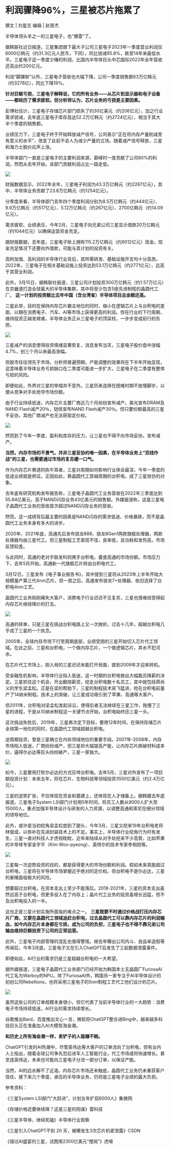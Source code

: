 # 利润骤降96%，三星被芯片拖累了

撰文 | 刘星志 编辑 | 赵晋杰

半导体领头羊之一的三星电子，也“爆雷”了。

据韩联社近日报道，三星集团旗下最大子公司三星电子2023年一季度营业利润仅6000亿韩元（约31.3亿元人民币，下同），同比锐减95.8%，跌至14年来最低水平。三星电子这一季度少赚的利润，比国内半导体巨头中芯国际2022年全年营收还高出约200亿元。

利润“脚踝斩”以外，三星电子营收也大幅下降，公司一季度销售额63万亿韩元（约3276亿），同比下降19%。

**针对巨额亏损，三星电子解释说，它的所有业务——从芯片到显示器和电子设备——都经历了需求疲软。但分析师认为，芯片业务的亏损是主要因素。**

彭博社估计，三星电子存储芯片部门损失了约30亿美元（约206亿元），加之行业需求锐减，去年底三星电子库存高达52.2万亿韩元（约2724亿元），相当于其大半个季度的销售额。

业绩压力下，三星电子终于开始释放减产信号，公司表示“正在将内存产量削减至有意义的水平”，改变了此前不会人为减少产量的立场。随着减产信号释放，三星和海力士股价应声上涨。

半导体部门一直是三星电子的主要利润来源，巅峰时一度贡献了公司80%的利润，然而从去年开始，该部门贡献利润占比一路走低。

![](https://inews.gtimg.com/news_bt/OsFtZiNKA3s25nsVSORo_FD9Is2dfpY9EULF7q6nYaT9MAA/1000)

财报数据显示，2022年全年，三星电子利润为43.3万亿韩元（约2287亿元），其中，半导体业务贡献了23.8万亿韩元（约1254亿元）。

分季度来看，半导体部门去年四个季度利润分别为8.5万亿韩元（约444亿元）、9.9万亿韩元（约517亿元）、5.12万亿韩元（约267亿元）、2700亿韩元（约14.09亿元）。

需求疲软、业绩承压，今年2月，三星电子向兄弟公司三星显示借款20万亿韩元（约1044亿元）以确保运营资金充足。

据财报数据，去年底，三星电子账上拥有115.2万亿韩元（约6012亿元）现金。现金充足情况下还要向外借款，可能与其计划的投资有关。

高附加值、高利润的半导体行业背后，其所需研发、基础设施开支均十分高昂。2022年，三星电子在相关基础设施上投资达到53.1万亿韩元（约2771亿元），远高于其营业利润。

此外，3月15日，据韩联社报道，三星公司计划投资300万亿韩元（约1.57万亿元）在京畿道打造全球最大的半导体集群，其中将至少包含5座先进制程的晶圆代工厂。
**这一计划的投资额比去年中国（含台湾省）半导体项目总金额还高。**

三星此举，目的在保持内存芯片霸主地位的同时，缩小在逻辑芯片上与台积电的差距，以期在消费电子、汽车、AI等市场上获得更高的利润。但在行业的下行周期，维持投资正越发艰难，半导体业务正从三星电子的顶梁柱，一步步变成前行的负担。

![](https://inews.gtimg.com/news_bt/OK4CDxtVDvXP4WQSDNAUI6vUYBK5RfwAaJqOFlmnaKboEAA/1000)

三星减产的消息使得投资情绪显著恢复，消息发布当天，三星电子股价盘中涨幅4.7%，创三个月以来最高涨幅。

但股市往往领先于市场，分析师普遍预期，产能调整的效果将在下半年开始显现，这意味着半导体业务亏损缺口在二季度可能进一步扩大，三星电子在二季度有整体亏损的风险。

即便如此，外界对三星的举措并不意外。三星历来选择在困难时期不放慢脚步，以便从竞争对手处抢夺市场份额。

由于行业持续低迷，内存芯片主要厂商近几个月纷纷宣布减产。美光宣布DRAM及NAND Flash减产20％，铠侠宣布NAND
Flash减产30％。但只要份额最高的三星不妥协，其他厂商减产也无法获取定价权。

![](https://inews.gtimg.com/news_bt/OLNOQmMZNKCAfcpu3Orfz22V94k9Ey0xITM2DM7B88TJkAA/1000)

然而到了今年一季度，盈利和库存的压力，让三星也不得不向市场妥协，宣布减产。

**当然，内存市场的不景气，并非三星妥协的唯一因素，在半导体业务上“双线作战”的三星，也需要通过市场的复苏缓一口气。**

作为内存芯片赛道的执牛耳者，三星对周期如何影响行业体会最深，今年一季度的低迷业绩就是例证。正因如此，靠晶圆代工穿越周期的台积电，成了三星效仿的对象。

去年底有研究机构发布报告称，三星电子晶圆代工业务营收在2022年三季度达到55.84亿美元，高于NAND闪存业务43亿美元的销售额。外媒报道称，这是三星电子晶圆代工业务的营收首次超过NAND闪存业务的营收。

然而，这一成绩背后最主要的因素是NAND闪存的需求低迷、价格暴跌，而不是晶圆代工业务本身有多大的进步。

2020年、2021年底，高通先后发布骁龙888、骁龙8Gen1两款旗舰处理器，两款处理器均由三星代工。但三星制程工艺表现不佳，良率低，且功耗和发热高，市场反馈较差。

与此同时，高通的老对手联发科则携手台积电，蚕食高通的市场份额。市场压力下，去年5月开始，高通新一代旗舰芯片转由台积电代工。

3月12日，三星发布《电子事业报告书》，其中提到三星将从2023年上半年开始大规模量产第三代4nm芯片。但一周之后，高通发布骁龙7+处理器，依旧选择了台积电4nm工艺。

晶圆代工业务刚刚痛失大客户，消费电子行业迟迟不见复苏，三星也很难经受得起内存芯片继续降价的打击。

![](https://inews.gtimg.com/news_bt/OOmMT2nR1-S-BTYqR9DKtdorn9rVu7_vXsj715KXnP03AAA/1000)

高通的转单，只是三星在挑战台积电路上又一次挫折。过去十几年，超越台积电几乎成了三星的一个执念。

2005年，全球内存市场下行至周期底部，业绩受困的三星开始切入芯片代工领域。在此之前，三星和台积电，一个做内存芯片，一个做逻辑芯片，井水不犯河水。

在芯片代工市场上，刚入局的三星迟迟未能打开局面，直到2009年才迎来转机。

受金融危机影响，半导体行业陷入低迷，这一时期的台积电做出大幅裁员降薪的决定。三星抓住这个机会，开出翻倍薪资，挖走台积电数十名员工，其中就包括蒋尚义的学生梁孟松。正是在梁的帮助下，三星的制程技术突飞猛进，抢在台积电前量产了14纳米制程。技术上的突破，让三星成功吸引到了苹果、高通等大客户。

但2011年，台积电对梁孟松发起诉讼，使得后者无法继续在三星工作，拖慢了三星的进程，于是从10纳米制程这一关键节点开始，台积电始终压三星一头。

这次挑战失败后，2019年，三星再次定下目标，要用12年时间，在保持存储芯片全球第一地位的同时，在晶圆代工领域超越台积电。

逆周期投资，曾是三星确立在内存领域地位的重要手段。2007年-2008年，内存市场陷入低迷，厂商纷纷减产，但三星却大幅提高产能，让内存芯片跌破材料成本价，逼得尔必达等巨头纷纷破产，三星一家独大。

![](https://inews.gtimg.com/news_bt/OKm7PDQFrWExxUmq_l7qAayywCfO2H_020M6PHJznzrToAA/1000)

如今，三星要用打败尔必达的方式压垮台积电。去年5月，三星对外宣布了一项巨额投资计划：未来五年，将在芯片、生物科技等领域投资3550亿美元（约2.4万亿元）。

三星的逆势扩张，不仅体现在资金和基建上，还体现在人才储备上。据韩媒去年底报道，三星电子System
LSI部门计划用5年时间，将员工人数从9000人扩大至15000人，重点加强半导体设计与研发的人力资源，以调整高通和索尼在细分领域的领导地位。

此外，或许是当初挖角梁孟松尝到了甜头，今年3月，三星又挖来19年台积电老将林俊成，以弥补在先进封装技术上的不足。事实上，半导体行业挖角行为时有发生，三星一直对科技人才虎视眈眈，近年来陆续从对手处挖来不少高管，比如苹果的半导体专家金宇平（Kim
Woo-pyeong）、英特尔的技术专家李相勋等。

![](https://inews.gtimg.com/news_bt/O7Y_4MRfC9lI-d6qTW8Wmpl5wGWcuaL1h24M20eO9_GMAAA/1000)

三星每一次逆势投资的目的，都是获得更大的市场份额和利润。假如未来真能超过台积电，三星将在半导体市场掌握近乎绝对的定价权。但台积电不是尔必达，三星的豪赌面临极大的风险。

想要超过台积电，在资本支出上至少不能落后。2018-2021年，三星的资本支出虽然远高于台积电，但更多投入在了内存上；晶片代工业务的投资虽增长迅猛，但不及台积电投入的一半。

这也正是三星计划实施所面临的难点之一。
**三星既要不时通过价格战打压内存芯片厂商，又要在晶圆代工领域追赶台积电，过去晶圆代工可以靠内存芯片的利润输血，如今内存芯片本身都在亏损，成为公司的负担，三星电子也不得不靠兄弟公司输血维持巨额投资下公司的正常运营。**

此外，三星电子内部管理的混乱也值得警惕。继去年曝出公司内斗、良品率造假等传闻后，今年3月底，三星电子又在引入ChatGPT后发生了三起数据泄露事件。

即便如此，AI行业的需求仍是三星超越台积电的一大希望。

据外媒报道，三星电子晶圆代工业务部门已经开始为韩国本土无晶圆厂FuriosaAI代工名为Warboy的NPU。除了FuriosaAI外，韩国另一家专注于AI半导体设计的初创公司Rebellions，也将采用三星电子的5nm制程工艺代工他们设计的芯片。

![](https://inews.gtimg.com/news_bt/O80y5telmXaCdZRlKB2lYezGnXSg7wWgskS9ItjxkDfv0AA/1000)

虽然这些公司的订单规模本身很小，但它代表了当前半导体行业的一大趋势：消费电子市场持续低迷，AI行业的需求持续增长。

谷歌推出Bard，百度推出文心一言，微软将ChatGPT整合进Bing中，越来越多科技巨头正在准备加入AI大模型淘金潮。

**和历史上所有淘金潮一样，卖铲子的人稳赚不赔。**

ChatGPT引发的AI热潮中，尽管英伟达等大客户的订单流向了台积电，但有业内人士指出，随着全球公司争先恐后进军人工智能行业，代工市场或将快速增长。甚至连英伟达，未来也可能向三星电子分流一部分订单，以保证产能。

当然，AI的远水解不了近渴。内存芯片市场还未触底，晶圆代工业务仍未重获客户信任，接下来几个季度，承压的半导体业务，仍将是三星电子业绩的最大负担。

参考资料：

《三星System LSI部门“大跃进”，计划五年扩招6000人》集微网

《存储价格还要继续降？这是三星的阳谋》雷科技

《三星半导体，继续死磕》半导体行业观察

《三星引入ChatGPT不到 20 天，被曝发生3次芯片机密泄露》CSDN

《错过AI盛宴的三星，试图用2300亿美元“搅局”》虎嗅

